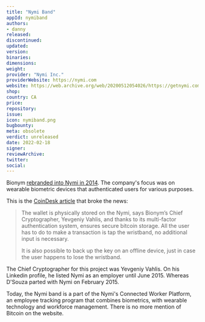 ```yaml
---
title: "Nymi Band"
appId: nymiband
authors:
- danny
released: 
discontinued: 
updated: 
version: 
binaries: 
dimensions: 
weight: 
provider: "Nymi Inc."
providerWebsite: https://nymi.com
website: https://web.archive.org/web/20200512054026/https://getnymi.com/our_story
shop: 
country: CA
price: 
repository: 
issue: 
icon: nymiband.png
bugbounty: 
meta: obsolete
verdict: unreleased
date: 2022-02-18
signer: 
reviewArchive: 
twitter: 
social: 
---
```


Bionym [rebranded into Nymi in 2014](https://archive.canadianbusiness.com/technology-news/whats-in-a-name-bionym-rebrands-itself-as-nymi/). The company's focus was on wearable biometric devices that authenticated users for various purposes. 

This is the [CoinDesk article](https://www.coindesk.com/tech/2014/02/04/heartbeat-sensing-wristband-doubles-as-bitcoin-wallet/) that broke the news:

> The wallet is physically stored on the Nymi, says Bionym’s Chief Cryptographer, Yevgeniy Vahlis, and thanks to its multi-factor authentication system, ensures secure bitcoin storage. All the user has to do to make a transaction is tap the wristband, no additional input is necessary.
> 
> It is also possible to back up the key on an offline device, just in case the user happens to lose the wristband.

The Chief Cryptographer for this project was Yevgeniy Vahlis. On his Linkedin profile, he listed Nymi as an employer until June 2015. Whereas D'Souza parted with Nymi on February 2015.

Today, the Nymi band is a part of the Nymi's Connected Worker Platform, an employee tracking program that combines biometrics, with wearable technology and workforce management. There is no more mention of Bitcoin on the website.